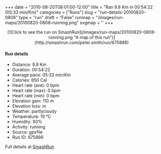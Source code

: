 +++
date = "2010-08-20T08:01:00-12:00"
title = "Ran 9.8 Km in 00:54:22 (05:33 min/Km)"
categories = ["Runs"]
slug = "run-details-20100820-0808"
type = "run"
draft = "False"
runmap = "/images/run-maps/20100820-0808-running.png"
svgmap = '<polyline points="100 22, 99 21, 96 22, 79 39, 75 50, 73 53, 67 55, 62 52, 56 59, 45 63, 42 68, 36 68, 24 72, 14 74, 9 77, 0 79, 3 78, 6 78, 14 74, 22 73, 25 72, 42 68, 46 64, 57 59, 59 56, 59 55, 61 49, 63 48, 65 47, 69 47, 75 41, 78 41, 79 40, 80 40, 82 35, 87 32, 91 27, 98 20, 99 20, 100 21">'
+++



<!--more-->

<center>
[![Click to see the run on SmashRun](/images/run-maps/20100820-0808-running.png "A map of this run")](http://smashrun.com/peter.smith/run/675886)
</center>

#### Run details

* Distance: 9.8 Km
* Duration: 00:54:22
* Average pace: 05:33 min/Km
* Calories: 850 Cal
* Heart rate (ave): 0 bpm
* Heart rate (max): 0 bpm
* Heart rate (min): 0 bpm
* Elevation gain: 110 m
* Elevation loss:  m
* Weather: partlycloudy
* Temperature: 10 &deg;C
* Humidity: 93%
* Activity: running
* Source: gpxfile
* Run ID: 675886

Full details at [SmashRun](http://smashrun.com/peter.smith/run/675886)